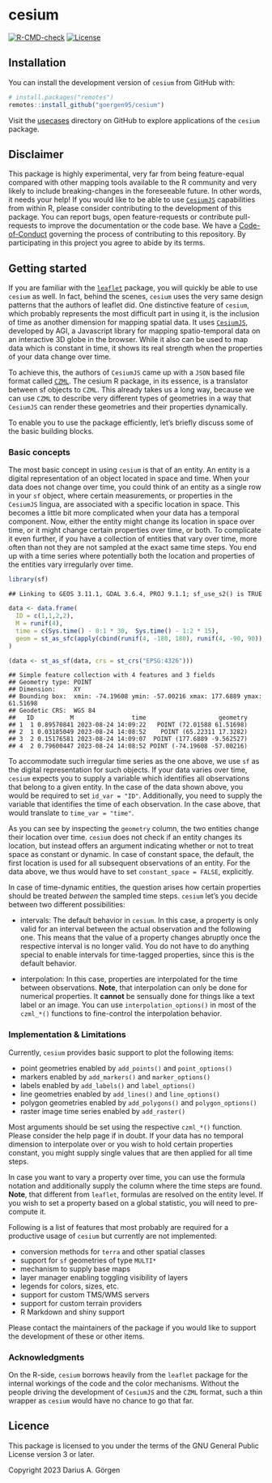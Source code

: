 cesium
================

[![R-CMD-check](https://github.com/goergen95/cesium/workflows/R-CMD-check/badge.svg)](https://github.com/goergen95/cesium/actions)
[![License](https://img.shields.io/badge/License-GPL%20(%3E=3)-brightgreen.svg?style=flat)](https://choosealicense.com/licenses/gpl-3.0/)

## Installation

You can install the development version of `cesium` from GitHub with:

``` r
# install.packages("remotes")
remotes::install_github("goergen95/cesium")
```

Visit the [usecases](https://github.com/goergen95/cesium/usecases)
directory on GitHub to explore applications of the `cesium` package.

## Disclaimer

This package is highly experimental, very far from being feature-equal
compared with other mapping tools available to the R community and very
likely to include breaking-changes in the foreseeable future. In other
words, it needs your help! If you would like to be able to use
[`CesiumJS`](https://cesium.com/platform/cesiumjs/) capabilities from
within R, please consider contributing to the development of this
package. You can report bugs, open feature-requests or contribute
pull-requests to improve the documentation or the code base. We have a
[Code-of-Conduct](https://github.com/goergen95/cesium/CODE_OF_CONDUCT.md)
governing the process of contributing to this repository. By
participating in this project you agree to abide by its terms.

## Getting started

If you are familiar with the
[`leaflet`](http://rstudio.github.io/leaflet/) package, you will quickly
be able to use `cesium` as well. In fact, behind the scenes, `cesium`
uses the very same design patterns that the authors of leaflet did. One
distinctive feature of `cesium`, which probably represents the most
difficult part in using it, is the inclusion of time as another
dimension for mapping spatial data. It uses
[`CesiumJS`](https://cesium.com/platform/cesiumjs/), developed by AGI, a
Javascript library for mapping spatio-temporal data on an interactive 3D
globe in the browser. While it also can be used to map data which is
constant in time, it shows its real strength when the properties of your
data change over time.

To achieve this, the authors of `CesiumJS` came up with a `JSON` based
file format called
[`CZML`](https://github.com/AnalyticalGraphicsInc/czml-writer/wiki/CZML-Guide).
The cesium R package, in its essence, is a translator between sf objects
to `CZML`. This already takes us a long way, because we can use `CZML`
to describe very different types of geometries in a way that `CesiumJS`
can render these geometries and their properties dynamically.

To enable you to use the package efficiently, let’s briefly discuss some
of the basic building blocks.

### Basic concepts

The most basic concept in using `cesium` is that of an entity. An entity
is a digital representation of an object located in space and time. When
your data does not change over time, you could think of an entity as a
single row in your `sf` object, where certain measurements, or
properties in the `CesiumJS` lingua, are associated with a specific
location in space. This becomes a little bit more complicated when your
data has a temporal component. Now, either the entity might change its
location in space over time, or it might change certain properties over
time, or both. To complicate it even further, if you have a collection
of entities that vary over time, more often than not they are not
sampled at the exact same time steps. You end up with a time series
where potentially both the location and properties of the entities vary
irregularly over time.

``` r
library(sf)
```

    ## Linking to GEOS 3.11.1, GDAL 3.6.4, PROJ 9.1.1; sf_use_s2() is TRUE

``` r
data <- data.frame(
  ID = c(1,1,2,2),
  M = runif(4),
  time = c(Sys.time() - 0:1 * 30,  Sys.time() - 1:2 * 15),
  geom = st_as_sfc(apply(cbind(runif(4, -180, 180), runif(4, -90, 90)), 1, st_point, simplify = F))
)

(data <- st_as_sf(data, crs = st_crs("EPSG:4326")))
```

    ## Simple feature collection with 4 features and 3 fields
    ## Geometry type: POINT
    ## Dimension:     XY
    ## Bounding box:  xmin: -74.19608 ymin: -57.00216 xmax: 177.6889 ymax: 61.51698
    ## Geodetic CRS:  WGS 84
    ##   ID          M                time                    geometry
    ## 1  1 0.89570841 2023-08-24 14:09:22   POINT (72.01588 61.51698)
    ## 2  1 0.03185049 2023-08-24 14:08:52    POINT (65.22311 17.3282)
    ## 3  2 0.15176581 2023-08-24 14:09:07  POINT (177.6889 -9.562527)
    ## 4  2 0.79600447 2023-08-24 14:08:52 POINT (-74.19608 -57.00216)

To accommodate such irregular time series as the one above, we use `sf`
as the digital representation for such objects. If your data varies over
time, `cesium` expects you to supply a variable which identifies all
observations that belong to a given entity. In the case of the data
shown above, you would be required to set `id_var = "ID"`. Additionally,
you need to supply the variable that identifies the time of each
observation. In the case above, that would translate to
`time_var = "time"`.

As you can see by inspecting the `geometry` column, the two entities
change their location over time. `cesium` does not check if an entity
changes its location, but instead offers an argument indicating whether
or not to treat space as constant or dynamic. In case of constant space,
the default, the first location is used for all subsequent observations
of an entity. For the data above, we thus would have to set
`constant_space = FALSE`, explicitly.

In case of time-dynamic entities, the question arises how certain
properties should be treated *between* the sampled time steps. `cesium`
let’s you decide between two different possibilities:

- intervals: The default behavior in `cesium`. In this case, a property
  is only valid for an interval between the actual observation and the
  following one. This means that the value of a property changes
  abruptly once the respective interval is no longer valid. You do not
  have to do anything special to enable intervals for time-tagged
  properties, since this is the default behavior.

- interpolation: In this case, properties are interpolated for the time
  between observations. **Note**, that interpolation can only be done
  for numerical properties. It **cannot** be sensually done for things
  like a text label or an image. You can use `interpolation_options()`
  in most of the `czml_*()` functions to fine-control the interpolation
  behavior.

### Implementation & Limitations

Currently, `cesium` provides basic support to plot the following items:

- point geometries enabled by `add_points()` and `point_options()`
- markers enabled by `add_markers()` and `marker_options()`
- labels enabled by `add_labels()` and `label_options()`
- line geometries enabled by `add_lines()` and `line_options()`
- polygon geometries enabled by `add_polygons()` and `polygon_options()`
- raster image time series enabled by `add_raster()`

Most arguments should be set using the respective `czml_*()` function.
Please consider the help page if in doubt. If your data has no temporal
dimension to interpolate over or you wish to hold certain properties
constant, you might supply single values that are then applied for all
time steps.

In case you want to vary a property over time, you can use the formula
notation and additionally supply the column where the time steps are
found. **Note**, that different from `leaflet`, formulas are resolved on
the entity level. If you wish to set a property based on a global
statistic, you will need to pre-compute it.

Following is a list of features that most probably are required for a
productive usage of `cesium` but currently are not implemented:

- conversion methods for `terra` and other spatial classes
- support for `sf` geometries of type `MULTI*`
- mechanism to supply base maps
- layer manager enabling toggling visibility of layers
- legends for colors, sizes, etc.
- support for custom TMS/WMS servers
- support for custom terrain providers
- R Markdown and shiny support

Please contact the maintainers of the package if you would like to
support the development of these or other items.

### Acknowledgments

On the R-side, `cesium` borrows heavily from the `leaflet` package for
the internal workings of the code and the color mechanisms. Without the
people driving the development of `CesiumJS` and the `CZML` format, such
a thin wrapper as `cesium` would have no chance to go that far.

## Licence

This package is licensed to you under the terms of the GNU General
Public License version 3 or later.

Copyright 2023 Darius A. Görgen
